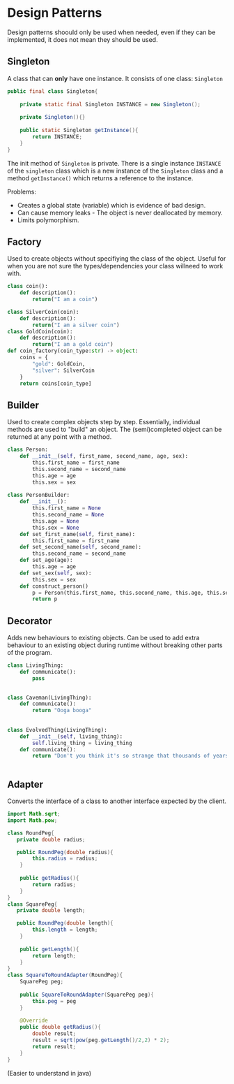 # Design Patterns

Design patterns shoould only be used when needed, even if they can be implemented, it does not mean they should be used.

## Singleton 

A class that can **only** have one instance. It consists of one class: `Singleton`

```java
public final class Singleton{
    
    private static final Singleton INSTANCE = new Singleton();
        
    private Singleton(){}
    
    public static Singleton getInstance(){
        return INSTANCE;
    }
}
```



The init method of `Singleton` is private. There is a single instance `INSTANCE` of the `singleton` class which is a new instance of the `Singleton` class and a method `getInstance()` which returns a reference to the instance. 

Problems:

* Creates a global state (variable) which is evidence of bad design.
* Can cause memory leaks - The object is never deallocated by memory.
* Limits polymorphism.

## Factory 

Used to create objects without specifiying the class of the object. Useful for when you are not sure the types/dependencies your class willneed to work with.

``` python
class coin():
    def description():
        return("I am a coin")

class SilverCoin(coin):
	def description():
        return("I am a silver coin")
class GoldCoin(coin):
    def description():
        return("I am a gold coin")
def coin_factory(coin_type:str) -> object:
    coins = {
        "gold": GoldCoin,
        "silver": SilverCoin
    }
    return coins[coin_type]
```



## Builder 

Used to create complex objects step by step. Essentially, individual methods are used to "build" an object. The (semi)completed object can be returned at any point with a  method.

```python
class Person:
    def __init__(self, first_name, second_name, age, sex):
        this.first_name = first_name
        this.second_name = second_name
        this.age = age
        this.sex = sex
        
class PersonBuilder:
    def __init__():
        this.first_name = None
        this.second_name = None
        this.age = None
        this.sex = None
    def set_first_name(self, first_name):
        this.first_name = first_name
    def set_second_name(self, second_name):
        this.second_name = second_name
    def set_age(age):
        this.age = age
    def set_sex(self, sex):
        this.sex = sex
    def construct_person()
        p = Person(this.first_name, this.second_name, this.age, this.sex)
        return p
```



## Decorator 

Adds new behaviours to existing objects. Can be used to add extra behaviour to an existing object during runtime without breaking other parts of the program.

```python
class LivingThing:
    def communicate():
        pass
    

class Caveman(LivingThing):
    def communicate():
        return "Ooga booga"
    
    
class EvolvedThing(LivingThing):
    def __init__(self, living_thing):
        self.living_thing = living_thing
    def communicate():
        return "Don't you think it's so strange that thousands of years ago all we could say was " self.living_thing.communicate()
    
```

## Adapter 

Converts the interface of a class to another interface expected by the client.

 ```java
 import Math.sqrt;
 import Math.pow;
 
 class RoundPeg{
 	private double radius;
 
 	public RoundPeg(double radius){
         this.radius = radius;
     }
     
     public getRadius(){
         return radius;
     }
 }
 class SquarePeg{
 	private double length;
 
 	public RoundPeg(double length){
         this.length = length;
     }
     
     public getLength(){
         return length;
     }
 }
 class SquareToRoundAdapter(RoundPeg){
     SquarePeg peg;
     
     public SquareToRoundAdapter(SquarePeg peg){
         this.peg = peg
     }
     
     @Override
     public double getRadius(){
         double result;
         result = sqrt(pow(peg.getLength()/2,2) * 2);
         return result;
     }
 }
 ```

(Easier to understand in java)